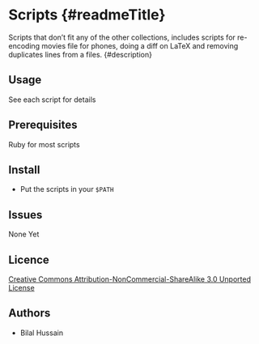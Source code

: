 Scripts {#readmeTitle}
=======
Scripts that don’t fit any of the other collections, includes scripts for re-encoding movies file for phones, doing a diff on LaTeX and removing duplicates lines from a files.
{#description}

Usage
-----
See each script for details

Prerequisites
-------------
Ruby for most scripts

Install 
-------
* Put the scripts in your `$PATH`

Issues
------
None Yet

Licence
-------
[Creative Commons Attribution-NonCommercial-ShareAlike 3.0 Unported License](http://creativecommons.org/licenses/by-nc-sa/3.0/ "Full details")

Authors
-------
* Bilal Hussain